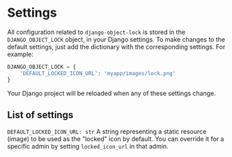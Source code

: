 # Settings

All configuration related to `django-object-lock` is stored in the `DJANGO_OBJECT_LOCK` object, in your Django
settings. To make changes to the default settings, just add the dictionary with the corresponding settings.
For example:

```python
DJANGO_OBJECT_LOCK = {
    'DEFAULT_LOCKED_ICON_URL': 'myapp/images/lock.png'
}
```

Your Django project will be reloaded when any of these settings change.


## List of settings

`DEFAULT_LOCKED_ICON_URL: str`
    A string representing a static resource (image) to be used as the "locked" icon by default.
    You can override it for a specific admin by setting `locked_icon_url` in that admin.
